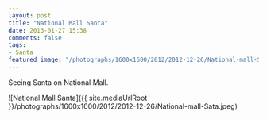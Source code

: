 ```yaml
---
layout: post
title: "National Mall Santa"
date: 2013-01-27 15:38
comments: false
tags:
- Santa
featured_image: "/photographs/1600x1600/2012/2012-12-26/National-mall-Sata.jpeg"
---
```

Seeing Santa on National Mall.

![National Mall Santa]({{ site.mediaUrlRoot }}/photographs/1600x1600/2012/2012-12-26/National-mall-Sata.jpeg)
